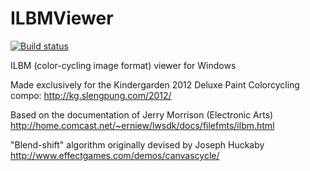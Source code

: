 ILBMViewer
==========
[![Build status](https://ci.appveyor.com/api/projects/status/5yxbgluk282ski92?svg=true)](https://ci.appveyor.com/project/Gargaj/ilbmviewer)

ILBM (color-cycling image format) viewer for Windows

Made exclusively for the Kindergarden 2012 Deluxe Paint Colorcycling compo: http://kg.slengpung.com/2012/


Based on the documentation of Jerry Morrison (Electronic Arts)
  http://home.comcast.net/~erniew/lwsdk/docs/filefmts/ilbm.html

"Blend-shift" algorithm originally devised by Joseph Huckaby
  http://www.effectgames.com/demos/canvascycle/
